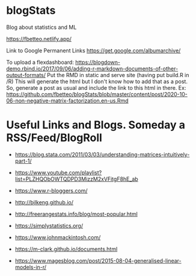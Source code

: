 # blogStats
Blog about statistics and ML

https://fbetteo.netlify.app/

Link to Google Permanent Links
https://get.google.com/albumarchive/

To upload a flexdashboard:
https://blogdown-demo.rbind.io/2017/09/06/adding-r-markdown-documents-of-other-output-formats/
Put the RMD in static and serve site (having put build.R in /R)
This will generate the html but I don't know how to add that as a post.
So, generate a post as usual and include the link to this html in there.
Ex: https://github.com/fbetteo/blogStats/blob/master/content/post/2020-10-06-non-negative-matrix-factorization.en-us.Rmd


# Useful Links and Blogs. Someday a RSS/Feed/BlogRoll

* https://blog.stata.com/2011/03/03/understanding-matrices-intuitively-part-1/

* https://www.youtube.com/playlist?list=PLZHQObOWTQDPD3MizzM2xVFitgF8hE_ab

* https://www.r-bloggers.com/

* http://bjlkeng.github.io/

* http://freerangestats.info/blog/most-popular.html

* https://simplystatistics.org/

* https://www.johnmackintosh.com/

* https://m-clark.github.io/documents.html

* https://www.magesblog.com/post/2015-08-04-generalised-linear-models-in-r/
